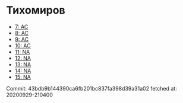 # Тихомиров
- [7: AC](7.md)
- [8: AC](8.md)
- [9: AC](9.md)
- [10: AC](10.md)
- [11: NA](11.md)
- [12: NA](12.md)
- [13: NA](13.md)
- [14: NA](14.md)
- [15: NA](15.md)

Commit: 43bdb9b144390ca6fb201bc837fa398d39a31a02
 fetched at: 20200929-210400
